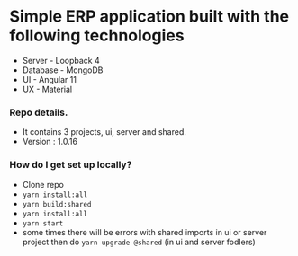 # Simple ERP application built with the following technologies #

* Server - Loopback 4
* Database - MongoDB
* UI - Angular 11
* UX - Material

### Repo details.
* It contains 3 projects, ui, server and shared.
* Version : 1.0.16

### How do I get set up locally? ###

* Clone repo 
* `yarn install:all`
* `yarn build:shared`
* `yarn install:all`
* `yarn start`
* some times there will be errors with shared imports in ui or server project then do `yarn upgrade @shared` (in ui and server fodlers)
